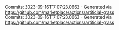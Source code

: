 Commits: 2023-09-16T17:07:23.066Z - Generated via https://github.com/marketplace/actions/artificial-grass
<br>
Commits: 2023-09-16T17:07:23.066Z - Generated via https://github.com/marketplace/actions/artificial-grass
<br>
